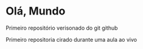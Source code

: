 # Olá, Mundo
 Primeiro repositório verisonado do git github

 Primeiro repositoria cirado durante uma aula ao vivo
